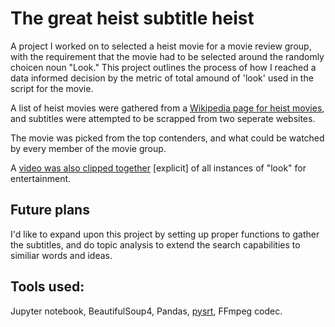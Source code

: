 # The great heist subtitle heist

A project I worked on to selected a heist movie for a movie review group, with 
the requirement that the movie had to be selected around the randomly choicen
noun "Look." This project outlines the process of how I reached a data informed
decision by the metric of total amound of 'look' used in the script for the movie.

A list of heist movies were gathered from a [Wikipedia page for heist movies](https://en.wikipedia.org/wiki/Heist_film), and subtitles were attempted to be scrapped from two seperate websites.

The movie was picked from the top contenders, and what could be watched by every member of the movie group.

A [video was also clipped together](https://www.youtube.com/watch?v=dM35YuKxtG4) [explicit] of all instances of "look" for entertainment.

## Future plans

I'd like to expand upon this project by setting up proper functions to gather
the subtitles, and do topic analysis to extend the search capabilities to
similiar words and ideas.

## Tools used:

Jupyter notebook, BeautifulSoup4, Pandas,
[pysrt](https://github.com/byroot/pysrt), FFmpeg codec.